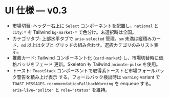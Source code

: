 # UI 仕様 — v0.3

- 市場切替: ヘッダー右上に `Select` コンポーネントを配置し、`national` と `city:*` を Tailwind
  `bg-market-*` で色分け。未選択時は全国。
- カテゴリタブ: 上部水平タブで `aria-selected` 管理。`sm` 未満は縦積みカード、`md` 以上はタブと
  グリッドの組み合わせ。選択カテゴリのみリスト表示。
- 推薦カード: Tailwind コンポーネント化 (`card-market`) し、市場切替時に価格バッジをフェード
  更新。Skeleton も Tailwind `animate-pulse` を使用。
- トースト: `ToastStack` コンポーネントで取得系トーストと市場フォールバック警告を積み上げ表示
  する。フォールバック検出時は `warning` variant で
  `TOAST_MESSAGES.recommendationFallbackWarning` を enqueue する。
  `aria-live="polite"` と `role="status"` を維持。
